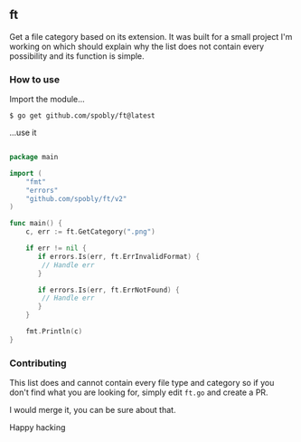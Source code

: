 ## ft

Get a file category based on its extension. It was built for a small project I'm working on which should explain why the list does not contain every possibility and its function is simple.

### How to use

Import the module...

```
$ go get github.com/spobly/ft@latest
```

...use it

```go

package main

import (
	"fmt"
    "errors"
	"github.com/spobly/ft/v2"
)

func main() {
	c, err := ft.GetCategory(".png")

	if err != nil {
       if errors.Is(err, ft.ErrInvalidFormat) {
		// Handle err
	   }

	   if errors.Is(err, ft.ErrNotFound) {
		// Handle err
	   }
	}

	fmt.Println(c)
}
```

### Contributing

This list does and cannot contain every file type and category so if you don't find what you are looking for, simply edit `ft.go` and create a PR.

I would merge it, you can be sure about that.

Happy hacking
